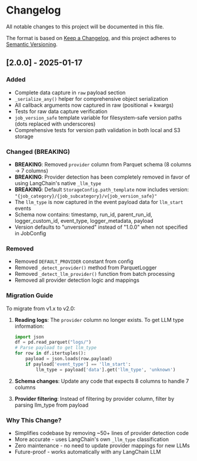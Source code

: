 # Changelog

All notable changes to this project will be documented in this file.

The format is based on [Keep a Changelog](https://keepachangelog.com/en/1.0.0/),
and this project adheres to [Semantic Versioning](https://semver.org/spec/v2.0.0.html).

## [2.0.0] - 2025-01-17

### Added
- Complete data capture in `raw` payload section
- `_serialize_any()` helper for comprehensive object serialization
- All callback arguments now captured in raw (positional + kwargs)
- Tests for raw data capture verification
- `job_version_safe` template variable for filesystem-safe version paths (dots replaced with underscores)
- Comprehensive tests for version path validation in both local and S3 storage

### Changed (BREAKING)
- **BREAKING**: Removed `provider` column from Parquet schema (8 columns → 7 columns)
- **BREAKING**: Provider detection has been completely removed in favor of using LangChain's native `_llm_type`
- **BREAKING**: Default `StorageConfig.path_template` now includes version: `"{job_category}/{job_subcategory}/v{job_version_safe}"`
- The `llm_type` is now captured in the event payload data for `llm_start` events
- Schema now contains: timestamp, run_id, parent_run_id, logger_custom_id, event_type, logger_metadata, payload
- Version defaults to "unversioned" instead of "1.0.0" when not specified in JobConfig

### Removed
- Removed `DEFAULT_PROVIDER` constant from config
- Removed `_detect_provider()` method from ParquetLogger
- Removed `_detect_llm_provider()` function from batch processing
- Removed all provider detection logic and mappings

### Migration Guide
To migrate from v1.x to v2.0:

1. **Reading logs**: The `provider` column no longer exists. To get LLM type information:
   ```python
   import json
   df = pd.read_parquet("logs/")
   # Parse payload to get llm_type
   for row in df.itertuples():
       payload = json.loads(row.payload)
       if payload['event_type'] == 'llm_start':
           llm_type = payload['data'].get('llm_type', 'unknown')
   ```

2. **Schema changes**: Update any code that expects 8 columns to handle 7 columns

3. **Provider filtering**: Instead of filtering by provider column, filter by parsing llm_type from payload

### Why This Change?
- Simplifies codebase by removing ~50+ lines of provider detection code
- More accurate - uses LangChain's own `_llm_type` classification
- Zero maintenance - no need to update provider mappings for new LLMs
- Future-proof - works automatically with any LangChain LLM